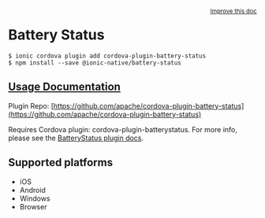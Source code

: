<a style="float:right;font-size:12px;" href="http://github.com/ionic-team/ionic-native/edit/master/src/@ionic-native/plugins/battery-status/index.ts#L16">
  Improve this doc
</a>

# Battery Status

```
$ ionic cordova plugin add cordova-plugin-battery-status
$ npm install --save @ionic-native/battery-status
```

## [Usage Documentation](https://ionicframework.com/docs/native/battery-status/)

Plugin Repo: [https://github.com/apache/cordova-plugin-battery-status](https://github.com/apache/cordova-plugin-battery-status)

Requires Cordova plugin: cordova-plugin-batterystatus. For more info, please see the [BatteryStatus plugin docs](https://github.com/apache/cordova-plugin-battery-status).

## Supported platforms
- iOS
- Android
- Windows
- Browser



